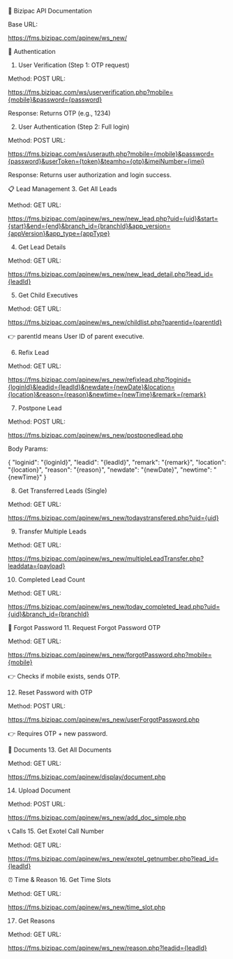 📌 Bizipac API Documentation

Base URL:

https://fms.bizipac.com/apinew/ws_new/

🔑 Authentication
1. User Verification (Step 1: OTP request)

Method: POST
URL:

https://fms.bizipac.com/ws/userverification.php?mobile={mobile}&password={password}


Response: Returns OTP (e.g., 1234)

2. User Authentication (Step 2: Full login)

Method: POST
URL:

https://fms.bizipac.com/ws/userauth.php?mobile={mobile}&password={password}&userToken={token}&teamho={otp}&imeiNumber={imei}


Response: Returns user authorization and login success.

📋 Lead Management
3. Get All Leads

Method: GET
URL:

https://fms.bizipac.com/apinew/ws_new/new_lead.php?uid={uid}&start={start}&end={end}&branch_id={branchId}&app_version={appVersion}&app_type={appType}

4. Get Lead Details

Method: GET
URL:

https://fms.bizipac.com/apinew/ws_new/new_lead_detail.php?lead_id={leadId}

5. Get Child Executives

Method: GET
URL:

https://fms.bizipac.com/apinew/ws_new/childlist.php?parentid={parentId}


👉 parentId means User ID of parent executive.

6. Refix Lead

Method: GET
URL:

https://fms.bizipac.com/apinew/ws_new/refixlead.php?loginid={loginId}&leadid={leadId}&newdate={newDate}&location={location}&reason={reason}&newtime={newTime}&remark={remark}

7. Postpone Lead

Method: POST
URL:

https://fms.bizipac.com/apinew/ws_new/postponedlead.php


Body Params:

{
  "loginid": "{loginId}",
  "leadid": "{leadId}",
  "remark": "{remark}",
  "location": "{location}",
  "reason": "{reason}",
  "newdate": "{newDate}",
  "newtime": "{newTime}"
}

8. Get Transferred Leads (Single)

Method: GET
URL:

https://fms.bizipac.com/apinew/ws_new/todaystransfered.php?uid={uid}

9. Transfer Multiple Leads

Method: GET
URL:

https://fms.bizipac.com/apinew/ws_new/multipleLeadTransfer.php?leaddata={payload}

10. Completed Lead Count

Method: GET
URL:

https://fms.bizipac.com/apinew/ws_new/today_completed_lead.php?uid={uid}&branch_id={branchId}

🔐 Forgot Password
11. Request Forgot Password OTP

Method: GET
URL:

https://fms.bizipac.com/apinew/ws_new/forgotPassword.php?mobile={mobile}


👉 Checks if mobile exists, sends OTP.

12. Reset Password with OTP

Method: POST
URL:

https://fms.bizipac.com/apinew/ws_new/userForgotPassword.php


👉 Requires OTP + new password.

📂 Documents
13. Get All Documents

Method: GET
URL:

https://fms.bizipac.com/apinew/display/document.php

14. Upload Document

Method: POST
URL:

https://fms.bizipac.com/apinew/ws_new/add_doc_simple.php

📞 Calls
15. Get Exotel Call Number

Method: GET
URL:

https://fms.bizipac.com/apinew/ws_new/exotel_getnumber.php?lead_id={leadId}

⏰ Time & Reason
16. Get Time Slots

Method: GET
URL:

https://fms.bizipac.com/apinew/ws_new/time_slot.php

17. Get Reasons

Method: GET
URL:

https://fms.bizipac.com/apinew/ws_new/reason.php?leadid={leadId}
